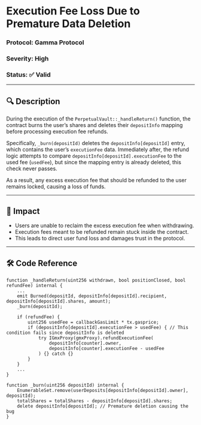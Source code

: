 # Execution Fee Loss Due to Premature Data Deletion

### Protocol: Gamma Protocol  
### Severity: High  
### Status: ✅ Valid

---

## 🔍 Description

During the execution of the `PerpetualVault::_handleReturn()` function, the contract burns the user’s shares and deletes their `depositInfo` mapping before processing execution fee refunds.

Specifically, `_burn(depositId)` deletes the `depositInfo[depositId]` entry, which contains the user’s `executionFee` data. Immediately after, the refund logic attempts to compare `depositInfo[depositId].executionFee` to the used fee (`usedFee`), but since the mapping entry is already deleted, this check never passes.

As a result, any excess execution fee that should be refunded to the user remains locked, causing a loss of funds.

---

## 🧠 Impact

- Users are unable to reclaim the excess execution fee when withdrawing.
- Execution fees meant to be refunded remain stuck inside the contract.
- This leads to direct user fund loss and damages trust in the protocol.

---

## 🛠️ Code Reference

```solidity
function _handleReturn(uint256 withdrawn, bool positionClosed, bool refundFee) internal {
    ...
    emit Burned(depositId, depositInfo[depositId].recipient, depositInfo[depositId].shares, amount);
    _burn(depositId);

    if (refundFee) {
        uint256 usedFee = callbackGasLimit * tx.gasprice;
        if (depositInfo[depositId].executionFee > usedFee) { // This condition fails since depositInfo is deleted
            try IGmxProxy(gmxProxy).refundExecutionFee(
                depositInfo[counter].owner, 
                depositInfo[counter].executionFee - usedFee
            ) {} catch {}
        }
    }
    ...
}

function _burn(uint256 depositId) internal {
    EnumerableSet.remove(userDeposits[depositInfo[depositId].owner], depositId);
    totalShares = totalShares - depositInfo[depositId].shares;
    delete depositInfo[depositId]; // Premature deletion causing the bug
}
